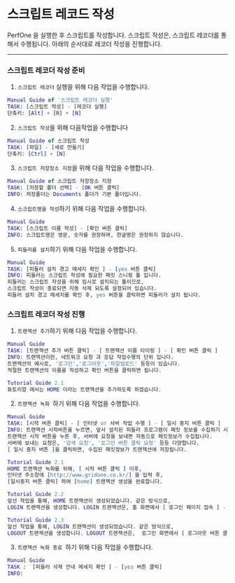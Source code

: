 # 스크립트 레코드 작성
PerfOne 을 실행한 후 스크립트를 작성합니다.
스크립트 작성은, 스크립트 레코더를 통해서 수행됩니다.
아래의 순서대로 레코더 작성을 진행합니다.

---

### 스크립트 레코더 작성 준비

1. `스크립트 레코더` 실행을 위해 다음 작업을 수행합니다.
```erlang
Manual Guide of '스크립트 레코더 실행'
TASK: [스크립트 작성] - [레코더 실행]
단축키: [Alt] + [R] + [N] 
```
2. `스크립트 작성`을 위해 다음작업을 수행합니다
```erlang
Manual Guide of 스크립트 작성
TASK: [파일] - [새로 만들기]
단축키: [Ctrl] + [N]
```
3. `스크립트 저장장소 지정`을 위해 다음 작업을 수행합니다.
```erlang
Manual Guide of 스크립트 저장장소 지정
TASK: [저장할 폴더 선택] - [OK 버튼 클릭]
INFO: 저장폴더는 Documents 폴더가 기본 폴더입니다. 
```
4. `스크립트명을 작성`하기 위해 다음 작업을 수행합니다.
```erlang
Manual Guide 
TASK: [스크립트 이름 작성] - [확인 버튼 클릭]
INFO: 스크립트명은 영문, 숫자를 권장하며, 한글명은 권장하지 않습니다. 
```
5. `피들러를 설치`하기 위해 다음 작업을 수행합니다.
```erlang
Manual Guide 
TASK: [피들러 설치 경고 메세지 확인 ] - [yes 버튼 클릭]
INFO: 피들러는 스크립트 작성에 필요한 패킷 스니핑 툴 입니다.
피들러는 스크립트 작성을 위해 임시로 설치되는 툴이므로, 
스크립트 작성이 종료되면 자동 삭제 되도록 설정되어 있습니다. 
피들러 설치 경고 메세지를 확인 후, yes 버튼을 클릭하면 피들러가 설치 됩니다.
```



### 스크립트 레코더 작성 진행
1. `트랜잭션 추가`하기 위해 다음 작업을 수행합니다.
```erlang
Manual Guide 
TASK: [트랜잭션 추가 버튼 클릭] - [ 트랜잭션 이름 타이핑 ] - [ 확인 버튼 클릭 ]
INFO: 트랜잭션이란, 네트워크 요청 과 응답 작업수행의 단위 입니다. 
트랜잭션의 예시로, '로그인','로그아웃','파일업로드' 등등이 있습니다.
적절한 트랜잭션의 이름을 작성하고 확인 버튼을 클릭하면 됩니다.
```
```erlang
Tutorial Guide 2.1 
튜토리얼 에서는 HOME 이라는 트랜잭션을 추가하도록 하겠습니다.  
```

2. `트랜잭션 녹화 `하기 위해 다음 작업을 수행합니다.
```erlang
Manual Guide 
TASK: [시작 버튼 클릭] - [ 인터넷 or 서버 작업 수행 ] - [ 일시 중지 버튼 클릭 ]
INFO: 트랜잭션 시작버튼을 누르면, 앞서 설치된 피들러 프로그램이 패킷 정보를 수집하기 시작합니다. 
트랜잭션 시작 버튼을 누른 후, 서버에 요청을 보내면 자동으로 패킷정보가 수집됩니다. 
서버에 보내는 요청은, '검색 요청', '로그인 버튼 클릭 요청' 등등 다양합니다.
[ 일시 중지 버튼 ]을 클릭하면, 수집된 패킷정보가 트랜잭션에 저장됩니다.
```  
```erlang
Tutorial Guide 2.1
HOME 트랜잭션 녹화를 위해, [ 시작 버튼 클릭 ] 이후, 
인터넷 주소창에 [http://www.gridone.co.kr/] 을 입력 후,
[일시중지 버튼 클릭] 하여 [home] 트랜잭션 생성을 완료합니다.
```
```erlang
Tutorial Guide 2.2 
앞선 작업을 통해, HOME 트랜잭션이 생성되었습니다. 같은 방식으로, 
LOGIN 트랜잭션을 생성합니다. LOGIN 트랜잭션은, 홈 화면에서 [ 로그인 페이지 접속 ] - [아이디, 패스 워드 입력 ] - [ 로그인 버튼 클릭 ] 의 작업을 녹화하도록 합니다.  
```
```erlang
Tutorial Guide 2.3
앞선 작업을 통해, LOGIN 트랜잭션이 생성되었습니다. 같은 방식으로, 
LOGOUT 트랜잭션을 생성합니다. LOGOUT 트랜잭션은,  로그인 화면에서 [ 로그아웃 버튼 클릭 ]의 작업을 녹화하도록 합니다.
```

3. `트랜잭션 녹화 종료 `하기 위해 다음 작업을 수행합니다.
```erlang
Manual Guide 
TASK :  [피들러 삭제 안내 메세지 확인 ] - [yes 버튼 클릭]
INFO: 
```
